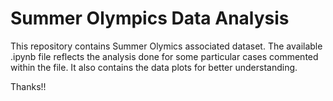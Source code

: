 # Summer Olympics Data Analysis


This repository contains Summer Olymics associated dataset.
The available .ipynb file reflects the analysis done for some particular cases commented within the file.
It also contains the data plots for better understanding.

Thanks!!
